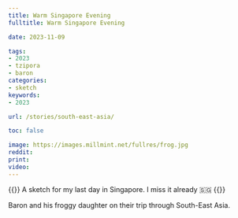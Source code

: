 ```yaml
---
title: Warm Singapore Evening
fulltitle: Warm Singapore Evening

date: 2023-11-09

tags:
- 2023
- tzipora
- baron
categories:
- sketch
keywords:
- 2023

url: /stories/south-east-asia/

toc: false

image: https://images.millmint.net/fullres/frog.jpg
reddit:
print:
video:
---
```

{{<hint caption>}}
A sketch for my last day in Singapore. I miss it already 🇸🇬
{{</hint>}}

Baron and his froggy daughter on their trip through South-East Asia.
